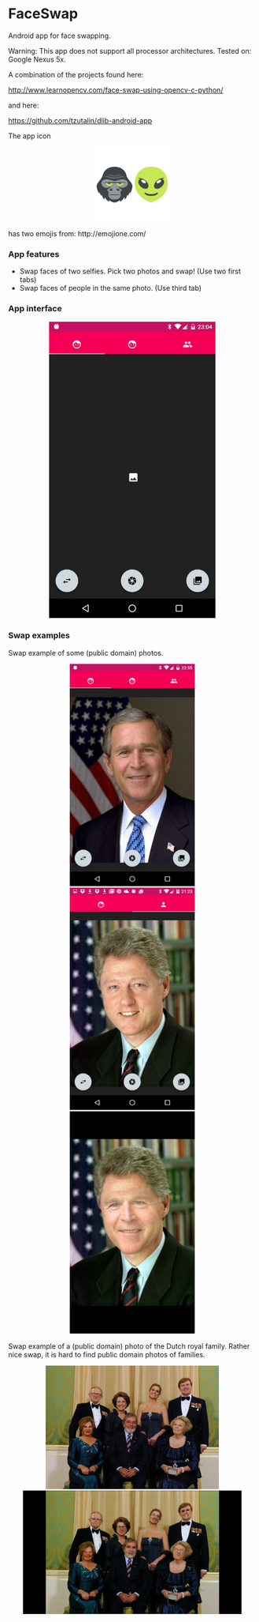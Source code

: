 # FaceSwap
Android app for face swapping. 

Warning: This app does not support all processor architectures. 
Tested on: Google Nexus 5x.


A combination of the projects found here:

http://www.learnopencv.com/face-swap-using-opencv-c-python/

and here:

https://github.com/tzutalin/dlib-android-app

The app icon 
<p align="center">
<img src="git_images/ic_launcher.png" height="150" alt="Screenshot"/>
</p>
has two emojis from:
http://emojione.com/

### App features
* Swap faces of two selfies. Pick two photos and swap! (Use two first tabs)
* Swap faces of people in the same photo. (Use third tab)

### App interface
<p align="center">
<img src="git_images/interface.png" height="600" alt="Screenshot"/>
</p>

### Swap examples
Swap example of some (public domain) photos.

<p align="center">
<img src="git_images/bush.png" height="450" alt="Screenshot"/>
<img src="git_images/clinton.png" height="450" alt="Screenshot"/>
<img src="git_images/bush_clinton.png" height="450" alt="Screenshot"/>
</p>

Swap example of a (public domain) photo of the Dutch royal family. Rather nice swap, it is hard to find public domain photos of families.
<p align="center">
<img src="git_images/dutch_royal_family.jpg" height="250" alt="Screenshot"/>
<img src="git_images/dutch_royal_family_swap.png" height="250" alt="Screenshot"/>
</p>

